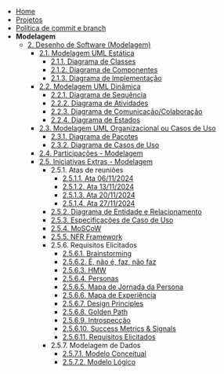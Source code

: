 <!-- docs/_sidebar.md -->
<!-- markdownlint-disable MD041 -->

- [Home](/docs)
- [Projetos](/docs/Projetos/Projetos.md)
- [Política de commit e branch](./Politica/politicas.md)
- **Modelagem**
  - [2. Desenho de Software (Modelagem)](./Modelagem/2.Modelagem.md)
    - [2.1. Modelagem UML Estática](./Modelagem/2.1.ModelagemEstatica.md)
      - [2.1.1. Diagrama de Classes](./foco1/d_classes.md)
      - [2.1.2. Diagrama de Componentes](./foco1/d_componentes.md)
      - [2.1.3. Diagrama de Implementação](./foco1/d_implementacao.md)
    - [2.2. Modelagem UML Dinâmica](./Modelagem/2.2.ModelagemDinamica.md)
      - [2.2.1. Diagrama de Sequência](./foco2/d_sequencia.md)
      - [2.2.2. Diagrama de Atividades](./foco2/d_atividades.md)
      - [2.2.3. Diagrama de Comunicação/Colaboração](./foco2/d_comunicacao_colab.md)
      - [2.2.4. Diagrama de Estados](./foco2/d_estados.md)
    - [2.3. Modelagem UML Organizacional ou Casos de Uso](./Modelagem/2.3.ModelagemOrganizacionalCasosDeUso.md)
      - [2.3.1. Diagrama de Pacotes](./foco3/d_pacotes.md)
      - [2.3.2. Diagrama de Casos de Uso](./foco3/d_casos_uso.md)
    - [2.4. Participações - Modelagem](./Modelagem/2.4.ParticipacoesModelagem.md)
    - [2.5. Iniciativas Extras - Modelagem](./Modelagem/2.5.IniciativasExtras.md)
      - 2.5.1. Atas de reuniões
        - [2.5.1.1. Ata 06/11/2024](./extras/atas_reunioes/ata_06_11_2024.md)
        - [2.5.1.2. Ata 13/11/2024](./extras/atas_reunioes/ata_13_11_2024.md)
        - [2.5.1.3. Ata 20/11/2024](./extras/atas_reunioes/ata_20_11_2024.md)
        - [2.5.1.4. Ata 27/11/2024](./extras/atas_reunioes/ata_27_11_2024.md)
      - [2.5.2. Diagrama de Entidade e Relacionamento](./extras/d_entidade_relacionamento.md)
      - [2.5.3. Especificações de Caso de Uso](./extras/espec_caso_uso.md)
      - [2.5.4. MoSCoW](./extras/moscow.md)
      - [2.5.5. NFR Framework](./extras/nfr_framework.md)
      - 2.5.6. Requisitos Elicitados
        - [2.5.6.1. Brainstorming](./extras/requisitos_elicitados/r_brainstorming.md)
        - [2.5.6.2. É, não é, faz, não faz](./extras/requisitos_elicitados/r_e_ne_faz_nfaz.md)
        - [2.5.6.3. HMW](./extras/requisitos_elicitados/r_hmw.md)
        - [2.5.6.4. Personas](./extras/requisitos_elicitados/r_personas.md)
        - [2.5.6.5. Mapa de Jornada da Persona](./extras/requisitos_elicitados/r_mapa_jpersona.md)
        - [2.5.6.6. Mapa de Experiência](./extras/requisitos_elicitados/r_mapa_experiencia.md)
        - [2.5.6.7. Design Principles](./extras/requisitos_elicitados/r_design_principles.md)
        - [2.5.6.8. Golden Path](./extras/requisitos_elicitados/r_path_golden.md)
        - [2.5.6.9. Introspecção](./extras/requisitos_elicitados/r_introspeccao.md)
        - [2.5.6.10. Success Metrics & Signals](./extras/requisitos_elicitados/r_success_metrics.md)
        - [2.5.6.11. Requisitos Elicitados](./extras/requisitos_elicitados/todos_requisitos.md)
      - 2.5.7. Modelagem de Dados
        - [2.5.7.1. Modelo Conceitual](./extras/modelagem/conceitual.md)
        - [2.5.7.2. Modelo Lógico](./extras/modelagem/logico.md)
